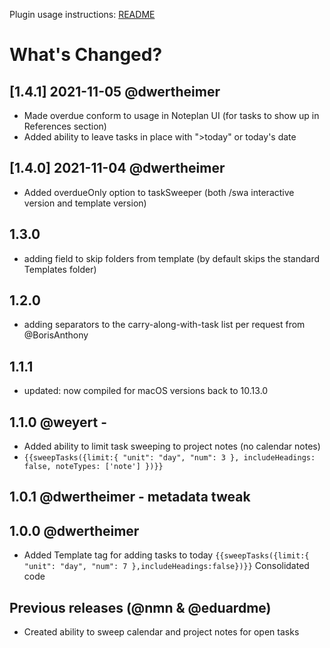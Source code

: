 Plugin usage instructions: [README](https://github.com/NotePlan/plugins/blob/main/nmn.sweep/readme.md)
# What's Changed?

## [1.4.1] 2021-11-05 @dwertheimer
- Made overdue conform to usage in Noteplan UI (for tasks to show up in References section)
- Added ability to leave tasks in place with ">today" or today's date 

## [1.4.0] 2021-11-04 @dwertheimer
- Added overdueOnly option to taskSweeper (both /swa interactive version and template version)

## 1.3.0
- adding field to skip folders from template (by default skips the standard Templates folder)

## 1.2.0
- adding separators to the carry-along-with-task list per request from @BorisAnthony

## 1.1.1 
- updated: now compiled for macOS versions back to 10.13.0

## 1.1.0 @weyert -
- Added ability to limit task sweeping to project notes (no calendar notes)
- `{{sweepTasks({limit:{ "unit": "day", "num": 3 }, includeHeadings: false, noteTypes: ['note'] })}}`

## 1.0.1 @dwertheimer - metadata tweak

## 1.0.0 @dwertheimer
- Added Template tag for adding tasks to today `{{sweepTasks({limit:{ "unit": "day", "num": 7 },includeHeadings:false})}}`
Consolidated code

## Previous releases (@nmn & @eduardme)
- Created ability to sweep calendar and project notes for open tasks